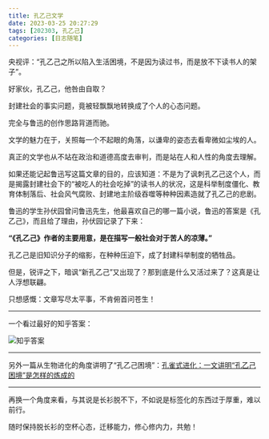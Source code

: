 ```yaml
---
title: 孔乙己文学
date: 2023-03-25 20:27:29
tags: [202303, 孔乙己]
categories: [日志随笔]
---
```


央视评：“孔乙己之所以陷入生活困境，不是因为读过书，而是放不下读书人的架子”。

<!-- more -->

好家伙，孔乙己，他咎由自取？

封建社会的事实问题，竟被轻飘飘地转换成了个人的心态问题。

完全与鲁迅的创作思路背道而驰。

文学的魅力在于，关照每一个不起眼的角落，以谦卑的姿态去看卑微如尘埃的人。

真正的文学也从不站在政治和道德高度去审判，而是站在人和人性的角度去理解。

如果还能记起鲁迅写这篇文章的目的，应该知道：不是为了讽刺孔乙己这个人，而是揭露封建社会下的“被吃人的社会吃掉”的读书人的状况，这是科举制度僵化、教育体制落后、社会风气腐败、封建地主阶级吞噬等种种因素造就了孔乙己的悲剧。

鲁迅的学生孙伏园曾问鲁迅先生，他最喜欢自己的哪一篇小说，鲁迅的答案是《孔乙己》，而且给了理由，孙伏园记录了下来：

**“《孔乙己》作者的主要用意，是在描写一般社会对于苦人的凉薄。”**

孔乙己是旧知识分子的缩影，在种种压迫下，成了封建科举制度的牺牲品。

但是，锐评之下，暗讽“新孔乙己”又出现了？那到底是什么又活过来了？这真是让人浮想联翩。

只想感慨：文章写尽太平事，不肯俯首问苍生！

---

一个看过最好的知乎答案：

![知乎答案](https://cdn.jsdelivr.net/gh/xgyxss/picgo@main/img/hexo/%E5%AD%94%E4%B9%99%E5%B7%B1%E6%96%87%E5%AD%A6.webp)

---

另外一篇从生物进化的角度讲明了“孔乙己困境”：[孔雀式进化：一文讲明“孔乙己困境”是怎样的炼成的](https://baijiahao.baidu.com/s?id=1760974994530104270&wfr=spider&for=pc)

---

再换一个角度来看，与其说是长衫脱不下，不如说是标签化的东西过于厚重，难以前行。

随时保持脱长衫的空杯心态，迁移能力，修心修内力，共勉！

